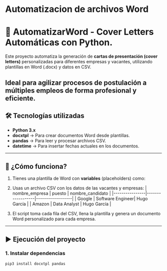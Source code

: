 # Automatizacion de archivos Word

# 📝 AutomatizarWord - Cover Letters Automáticas con Python.

Este proyecto automatiza la generación de **cartas de presentación (cover letters)** personalizadas para diferentes empresas y vacantes, utilizando plantillas en Word (.docx) y datos en CSV.

Ideal para agilizar procesos de postulación a múltiples empleos de forma profesional y eficiente.
---

## 🛠️ Tecnologías utilizadas
- **Python 3.x**
- **docxtpl** → Para crear documentos Word desde plantillas.
- **pandas** → Para leer y procesar archivos CSV.
- **datetime** → Para insertar fechas actuales en los documentos.

---

## 📄 ¿Cómo funciona?
1. Tienes una plantilla de Word con **variables** (placeholders) como:

2. Usas un archivo CSV con los datos de las vacantes y empresas:
| nombre_empresa | puesto           | nombre_candidato |
|----------------|------------------|------------------|
| Google         | Software Engineer| Hugo García      |
| Amazon         | Data Analyst     | Hugo García      |

3. El script toma cada fila del CSV, llena la plantilla y genera un documento Word personalizado para cada empresa.

---

## ▶️ Ejecución del proyecto

### 1. Instalar dependencias
```bash
pip3 install docxtpl pandas

